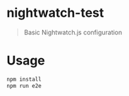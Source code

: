 # nightwatch-test

> Basic Nightwatch.js configuration

# Usage
```bash
npm install
npm run e2e
```
